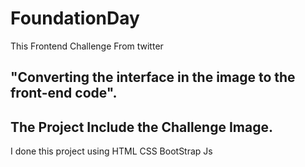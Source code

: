 ﻿# FoundationDay

This Frontend Challenge From twitter

## "Converting the interface in the image to the front-end code".
## The Project Include the Challenge Image.
I done this project using HTML CSS BootStrap Js
